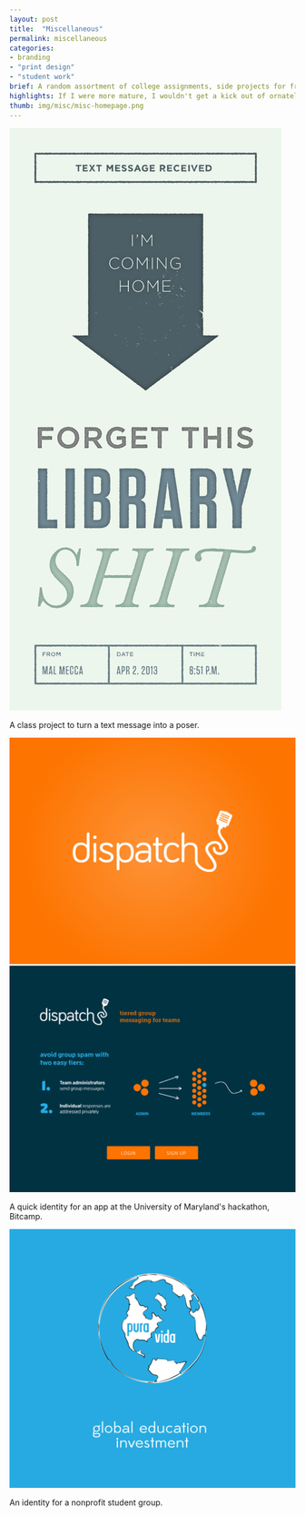 ```yaml
---
layout: post
title:  "Miscellaneous"
permalink: miscellaneous
categories:
- branding
- "print design"
- "student work"
brief: A random assortment of college assignments, side projects for friends and hackathon hacks from back in the day.
highlights: If I were more mature, I wouldn't get a kick out of ornately typesetting a curse word in a class project. But I'm not. Shit.
thumb: img/misc/misc-homepage.png
---
```


<div class="margin-bottom">
  <div class="border"><img src="/img/misc/text-message.png"></div>
  <p class="caption">A class project to turn a text message into a poser.</p>
</div>

<div class="margin-bottom">
  <div class="overflow--auto border">
    <div class="half">
      <img src="/img/misc/dispatch1.png">
    </div>
    <div class="half">
      <img src="/img/misc/dispatch2.png">
    </div>
  </div>
  <p class="caption">A quick identity for an app at the University of Maryland's hackathon, Bitcamp.</p>
</div>

<div class="margin-bottom">
  <div class="border">
    <img src="/img/misc/gei.png">
  </div>
  <p class="caption">An identity for a nonprofit student group.</p>
</div>
